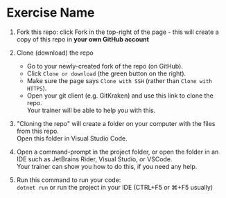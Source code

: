 # Exercise Name

1. Fork this repo: click Fork in the top-right of the page - this will create a copy of this repo in **your own GitHub account**

2. Clone (download) the repo
    * Go to your newly-created fork of the repo (on GitHub).
    * Click `Clone or download` (the green button on the right).
    * Make sure the page says `Clone with SSH` (rather than `Clone with HTTPS`).
    * Open your git client (e.g. GitKraken) and use this link to clone the repo.  
    Your trainer will be able to help you with this.

3. "Cloning the repo" will create a folder on your computer with the files from this repo.  
Open this folder in Visual Studio Code.

4. Open a command-prompt in the project folder, or open the folder in an IDE such as JetBrains Rider, Visual Studio,
or VSCode.  
Your trainer can show you how to do this, if you need any help.

5. Run this command to run your code:  
`dotnet run`
or run the project in your IDE (CTRL+F5 or ⌘+F5 usually)
